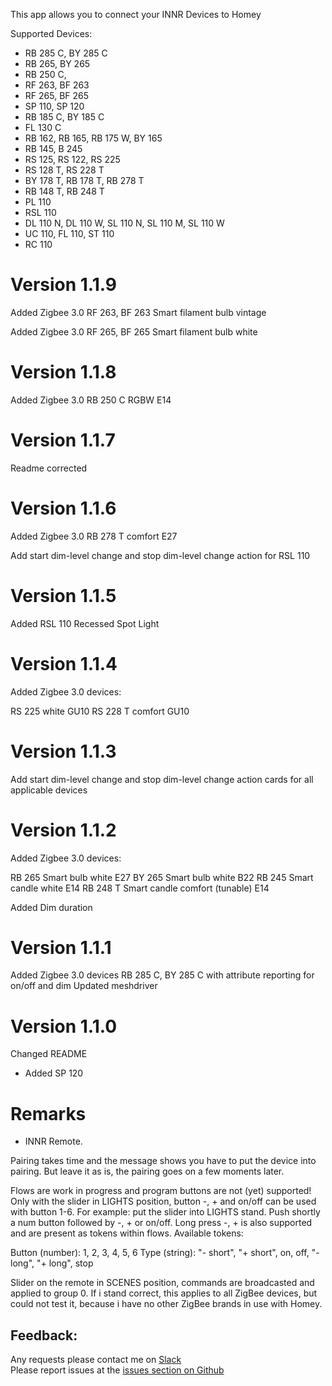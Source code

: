 This app allows you to connect your INNR Devices to Homey

Supported Devices:

- RB 285 C, BY 285 C
- RB 265, BY 265
- RB 250 C,
- RF 263, BF 263
- RF 265, BF 265
- SP 110, SP 120
- RB 185 C, BY 185 C
- FL 130 C
- RB 162, RB 165, RB 175 W, BY 165
- RB 145, B 245
- RS 125, RS 122, RS 225
- RS 128 T, RS 228 T
- BY 178 T, RB 178 T, RB 278 T
- RB 148 T, RB 248 T
- PL 110
- RSL 110
- DL 110 N, DL 110 W, SL 110 N, SL 110 M, SL 110 W
- UC 110, FL 110, ST 110
- RC 110

# Version 1.1.9

Added Zigbee 3.0 RF 263, BF 263 Smart filament bulb vintage

Added Zigbee 3.0 RF 265, BF 265 Smart filament bulb white

# Version 1.1.8

Added Zigbee 3.0 RB 250 C RGBW E14

# Version 1.1.7

Readme corrected

# Version 1.1.6

Added Zigbee 3.0 RB 278 T comfort E27

Add start dim-level change and stop dim-level change action for RSL 110


# Version 1.1.5

Added RSL 110 Recessed Spot Light

# Version 1.1.4

Added Zigbee 3.0 devices:

RS 225 white GU10
RS 228 T comfort GU10

# Version 1.1.3

Add start dim-level change and stop dim-level change action cards for all applicable devices   

# Version 1.1.2

Added Zigbee 3.0 devices:

RB 265 Smart bulb white E27
BY 265 Smart bulb white B22
RB 245 Smart candle white E14
RB 248 T Smart candle comfort (tunable) E14

Added Dim duration

# Version 1.1.1

Added Zigbee 3.0 devices RB 285 C, BY 285 C with attribute reporting for on/off and dim
Updated meshdriver

# Version 1.1.0

Changed README

* Added SP 120

# Remarks

* INNR Remote.

Pairing takes time and the message shows you have to put the device into pairing.
But leave it as is, the pairing goes on a few moments later.

Flows are work in progress and program buttons are not (yet) supported! Only with the slider in LIGHTS position, button -, + and on/off can be used with button 1-6. For example: put the slider into LIGHTS stand. Push shortly a num button followed by -, + or on/off. Long press -, + is also supported and are present as tokens within flows.
Available tokens:

Button (number): 1, 2, 3, 4, 5, 6
Type (string): "- short", "+ short", on, off, "- long", "+ long", stop

Slider on the remote in SCENES position, commands are broadcasted and applied to group 0. If i stand correct, this applies to all ZigBee devices, but could not test it, because i have no other ZigBee brands in use with Homey.

## Feedback:

Any requests please contact me on [Slack](https://athomcommunity.slack.com/team/kasteleman)    
Please report issues at the [issues section on Github](https://github.com/kasteleman/com.innr/issues)
